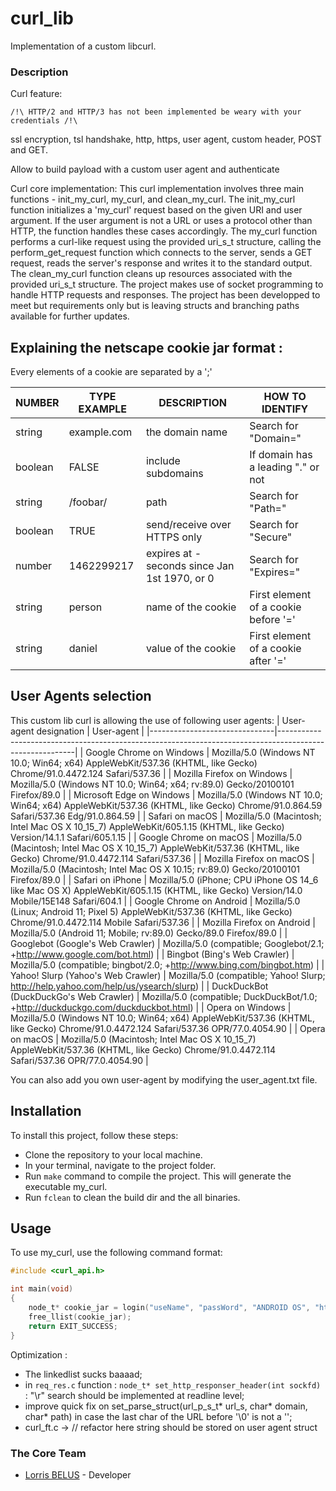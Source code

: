 # curl_lib
Implementation of a custom libcurl.


### Description

Curl feature:

``/!\ HTTP/2 and HTTP/3 has not been implemented be weary with your credentials /!\``   

ssl encryption, tsl handshake, http, https, user agent, custom header, POST and GET.

Allow to build payload with a custom user agent and authenticate


Curl core implementation:
This curl implementation involves three main functions - init_my_curl, my_curl, and clean_my_curl.
The init_my_curl function initializes a 'my_curl' request based on the given URI and user argument. If the user argument is not a URL or uses a protocol other than HTTP, the function handles these cases accordingly.
The my_curl function performs a curl-like request using the provided uri_s_t structure, calling the perform_get_request function which connects to the server, sends a GET request, reads the server's response and writes it to the standard output.
The clean_my_curl function cleans up resources associated with the provided uri_s_t structure.
The project makes use of socket programming to handle HTTP requests and responses.
The project has been developped to meet but requirements only but is leaving structs and branching paths available for further updates.


## Explaining the netscape cookie jar format : 

Every elements of a cookie are separated by a ';'

|NUMBER	|TYPE EXAMPLE|	DESCRIPTION| HOW TO IDENTIFY|
|-------|------------|-------------|----|
|string |example.com |the domain name                               | Search for "Domain="|
|boolean|   FALSE    |include subdomains                            | If domain has a leading "." or not|
|string |	/foobar/ |path                                          | Search for "Path="|
|boolean|  TRUE      |send/receive over HTTPS only                  | Search for "Secure"|
|number |1462299217  | expires at - seconds since Jan 1st 1970, or 0| Search for "Expires="|
|string	|person	     |name of the cookie                            | First element of a cookie before '='|
|string	|daniel	     |value of the cookie                           | First element of a cookie after '='|


## User Agents selection

This custom lib curl is allowing the use of following user agents:
| User-agent designation        | User-agent                                                                                              |
|-------------------------------|---------------------------------------------------------------------------------------------------------|
| Google Chrome on Windows      | Mozilla/5.0 (Windows NT 10.0; Win64; x64) AppleWebKit/537.36 (KHTML, like Gecko) Chrome/91.0.4472.124 Safari/537.36 |
| Mozilla Firefox on Windows    | Mozilla/5.0 (Windows NT 10.0; Win64; x64; rv:89.0) Gecko/20100101 Firefox/89.0                          |
| Microsoft Edge on Windows     | Mozilla/5.0 (Windows NT 10.0; Win64; x64) AppleWebKit/537.36 (KHTML, like Gecko) Chrome/91.0.864.59 Safari/537.36 Edg/91.0.864.59 |
| Safari on macOS               | Mozilla/5.0 (Macintosh; Intel Mac OS X 10_15_7) AppleWebKit/605.1.15 (KHTML, like Gecko) Version/14.1.1 Safari/605.1.15 |
| Google Chrome on macOS        | Mozilla/5.0 (Macintosh; Intel Mac OS X 10_15_7) AppleWebKit/537.36 (KHTML, like Gecko) Chrome/91.0.4472.114 Safari/537.36 |
| Mozilla Firefox on macOS      | Mozilla/5.0 (Macintosh; Intel Mac OS X 10.15; rv:89.0) Gecko/20100101 Firefox/89.0                      |
| Safari on iPhone              | Mozilla/5.0 (iPhone; CPU iPhone OS 14_6 like Mac OS X) AppleWebKit/605.1.15 (KHTML, like Gecko) Version/14.0 Mobile/15E148 Safari/604.1 |
| Google Chrome on Android      | Mozilla/5.0 (Linux; Android 11; Pixel 5) AppleWebKit/537.36 (KHTML, like Gecko) Chrome/91.0.4472.114 Mobile Safari/537.36 |
| Mozilla Firefox on Android    | Mozilla/5.0 (Android 11; Mobile; rv:89.0) Gecko/89.0 Firefox/89.0                                       |
| Googlebot (Google's Web Crawler) | Mozilla/5.0 (compatible; Googlebot/2.1; +http://www.google.com/bot.html)                            |
| Bingbot (Bing's Web Crawler)  | Mozilla/5.0 (compatible; bingbot/2.0; +http://www.bing.com/bingbot.htm)                                 |
| Yahoo! Slurp (Yahoo's Web Crawler) | Mozilla/5.0 (compatible; Yahoo! Slurp; http://help.yahoo.com/help/us/ysearch/slurp)               |
| DuckDuckBot (DuckDuckGo's Web Crawler) | Mozilla/5.0 (compatible; DuckDuckBot/1.0; +http://duckduckgo.com/duckduckbot.html)           |
| Opera on Windows              | Mozilla/5.0 (Windows NT 10.0; Win64; x64) AppleWebKit/537.36 (KHTML, like Gecko) Chrome/91.0.4472.124 Safari/537.36 OPR/77.0.4054.90 |
| Opera on macOS                | Mozilla/5.0 (Macintosh; Intel Mac OS X 10_15_7) AppleWebKit/537.36 (KHTML, like Gecko) Chrome/91.0.4472.114 Safari/537.36 OPR/77.0.4054.90 |

You can also add you own user-agent by modifying the user_agent.txt file.


## Installation

To install this project, follow these steps:

- Clone the repository to your local machine.
- In your terminal, navigate to the project folder.
- Run ``make`` command to compile the project. This will generate the executable my_curl.
- Run ``fclean`` to clean the build dir and the all binaries. 

## Usage
To use my_curl, use the following command format:

```c
#include <curl_api.h>

int main(void)
{
    node_t* cookie_jar = login("useName", "passWord", "ANDROID OS", "https://www.linkedin.com/uas/authenticate");
    free_llist(cookie_jar);
    return EXIT_SUCCESS;
}
```




Optimization : 

- The linkedlist sucks baaaad; 
- in ``req_res.c`` function : ``node_t* set_http_responser_header(int sockfd)`` : "\r" search should be implemented at readline level;
- improve quick fix on set_parse_struct(url_p_s_t* url_s, char* domain, char* path) in case the last char of the URL before '\0' is not a '\';
- curl_ft.c -> // refactor here string should be stored on user agent struct


### The Core Team
* [Lorris BELUS](//github.com/Lbelus) - Developer